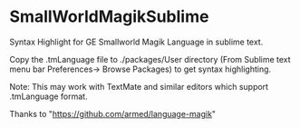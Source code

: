 # SmallWorldMagikSublime
Syntax Highlight for GE Smallworld Magik Language in sublime text. 

Copy the .tmLanguage file to ./packages/User directory (From Sublime text menu bar Preferences-> Browse Packages) to get syntax highlighting.

Note: This may work with TextMate and similar editors which support .tmLanguage format.

Thanks to "https://github.com/armed/language-magik"
